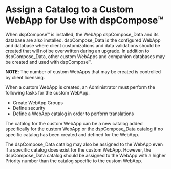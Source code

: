 # Assign a Catalog to a Custom WebApp for Use with dspCompose™

When dspCompose™ is installed, the WebApp dspCompose\_Data and its
database are also installed. dspCompose\_Data is the configured WebApp
and database where client customizations and data validations should be
created that will not be overwritten during an upgrade. In addition to
dspCompose\_Data, other custom WebApps and companion databases may be
created and used with dspCompose™.

**NOTE**: The number of custom WebApps that may be created is controlled
by client licensing.

When a custom WebApp is created, an Administrator must perform the
following tasks for the custom WebApp.

  - Create WebApp Groups
  - Define security
  - Define a WebApp catalog in order to perform translations

The catalog for the custom WebApp can be a new catalog added
specifically for the custom WebApp or the dspCompose\_Data catalog if no
specific catalog has been created and defined for the WebApp.

The dspCompose\_Data catalog may also be assigned to the WebApp even if
a specific catalog does exist for the custom WebApp. However, the
dspCompose\_Data catalog should be assigned to the WebApp with a higher
Priority number than the catalog specific to the custom WebApp.
